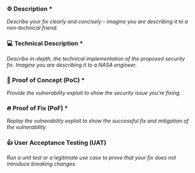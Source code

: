 ### ⚙️ Description *

_Describe your fix clearly and concisely - imagine you are describing it to a non-technical friend._

### 💻 Technical Description *

_Describe in-depth, the technical implementation of the proposed security fix. Imagine you are describing it to a NASA engineer._

### 🐛 Proof of Concept (PoC) *

_Provide the vulnerability exploit to show the security issue you're fixing._

### 🔥 Proof of Fix (PoF) *

_Replay the vulnerability exploit to show the successful fix and mitigation of the vulnerability._

### 👍 User Acceptance Testing (UAT)

_Run a unit test or a legitimate use case to prove that your fix does not introduce breaking changes._
